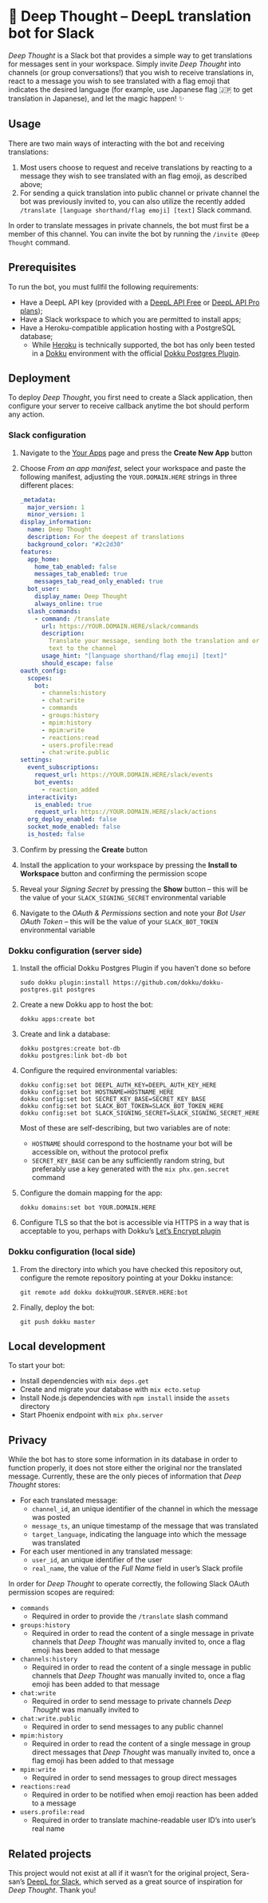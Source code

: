 # 🤔 Deep Thought – DeepL translation bot for Slack

_Deep Thought_ is a Slack bot that provides a simple way to get translations for messages sent in your workspace. Simply invite _Deep Thought_ into channels (or group conversations!) that you wish to receive translations in, react to a message you wish to see translated with a flag emoji that indicates the desired language (for example, use Japanese flag 🇯🇵 to get translation in Japanese), and let the magic happen! ✨

## Usage

There are two main ways of interacting with the bot and receiving translations:

1. Most users choose to request and receive translations by reacting to a message they wish to see translated with an flag emoji, as described above;
2. For sending a quick translation into public channel or private channel the bot was previously invited to, you can also utilize the recently added `/translate [language shorthand/flag emoji] [text]` Slack command.

In order to translate messages in private channels, the bot must first be a member of this channel. You can invite the bot by running the `/invite @Deep Thought` command.

## Prerequisites

To run the bot, you must fullfil the following requirements:

- Have a DeepL API key (provided with a [DeepL API Free](https://www.deepl.com/pro#developer) or [DeepL API Pro plans](https://www.deepl.com/pro#developer));
- Have a Slack workspace to which you are permitted to install apps;
- Have a Heroku-compatible application hosting with a PostgreSQL database;
  - While [Heroku](https://www.heroku.com) is technically supported, the bot has only been tested in a [Dokku](https://dokku.com/) environment with the official [Dokku Postgres Plugin](https://github.com/dokku/dokku-postgres).

## Deployment

To deploy _Deep Thought_, you first need to create a Slack application, then configure your server to receive callback anytime the bot should perform any action.

### Slack configuration

1. Navigate to the [Your Apps](https://api.slack.com/apps) page and press the **Create New App** button
2. Choose _From an app manifest_, select your workspace and paste the following manifest, adjusting the `YOUR.DOMAIN.HERE` strings in three different places:

   ```yaml
   _metadata:
     major_version: 1
     minor_version: 1
   display_information:
     name: Deep Thought
     description: For the deepest of translations
     background_color: "#2c2d30"
   features:
     app_home:
       home_tab_enabled: false
       messages_tab_enabled: true
       messages_tab_read_only_enabled: true
     bot_user:
       display_name: Deep Thought
       always_online: true
     slash_commands:
       - command: /translate
         url: https://YOUR.DOMAIN.HERE/slack/commands
         description:
           Translate your message, sending both the translation and original
           text to the channel
         usage_hint: "[language shorthand/flag emoji] [text]"
         should_escape: false
   oauth_config:
     scopes:
       bot:
         - channels:history
         - chat:write
         - commands
         - groups:history
         - mpim:history
         - mpim:write
         - reactions:read
         - users.profile:read
         - chat:write.public
   settings:
     event_subscriptions:
       request_url: https://YOUR.DOMAIN.HERE/slack/events
       bot_events:
         - reaction_added
     interactivity:
       is_enabled: true
       request_url: https://YOUR.DOMAIN.HERE/slack/actions
     org_deploy_enabled: false
     socket_mode_enabled: false
     is_hosted: false
   ```

3. Confirm by pressing the **Create** button
4. Install the application to your workspace by pressing the **Install to Workspace** button and confirming the permission scope
5. Reveal your _Signing Secret_ by pressing the **Show** button – this will be the value of your `SLACK_SIGNING_SECRET` environmental variable
6. Navigate to the _OAuth & Permissions_ section and note your _Bot User OAuth Token_ – this will be the value of your `SLACK_BOT_TOKEN` environmental variable

### Dokku configuration (server side)

1. Install the official Dokku Postgres Plugin if you haven’t done so before

   ```shell
   sudo dokku plugin:install https://github.com/dokku/dokku-postgres.git postgres
   ```

2. Create a new Dokku app to host the bot:

   ```shell
   dokku apps:create bot
   ```

3. Create and link a database:

   ```shell
   dokku postgres:create bot-db
   dokku postgres:link bot-db bot
   ```

4. Configure the required environmental variables:

   ```shell
   dokku config:set bot DEEPL_AUTH_KEY=DEEPL_AUTH_KEY_HERE
   dokku config:set bot HOSTNAME=HOSTNAME_HERE
   dokku config:set bot SECRET_KEY_BASE=SECRET_KEY_BASE
   dokku config:set bot SLACK_BOT_TOKEN=SLACK_BOT_TOKEN_HERE
   dokku config:set bot SLACK_SIGNING_SECRET=SLACK_SIGNING_SECRET_HERE
   ```

   Most of these are self-describing, but two variables are of note:

   - `HOSTNAME` should correspond to the hostname your bot will be accessible on, without the protocol prefix
   - `SECRET_KEY_BASE` can be any sufficiently random string, but preferably use a key generated with the `mix phx.gen.secret` command

5. Configure the domain mapping for the app:

   ```shell
   dokku domains:set bot YOUR.DOMAIN.HERE
   ```

6. Configure TLS so that the bot is accessible via HTTPS in a way that is acceptable to you, perhaps with Dokku’s [Let’s Encrypt plugin](https://github.com/dokku/dokku-letsencrypt)

### Dokku configuration (local side)

1. From the directory into which you have checked this repository out, configure the remote repository pointing at your Dokku instance:

   ```shell
   git remote add dokku dokku@YOUR.SERVER.HERE:bot
   ```

2. Finally, deploy the bot:

   ```shell
   git push dokku master
   ```

## Local development

To start your bot:

- Install dependencies with `mix deps.get`
- Create and migrate your database with `mix ecto.setup`
- Install Node.js dependencies with `npm install` inside the `assets` directory
- Start Phoenix endpoint with `mix phx.server`

## Privacy

While the bot has to store some information in its database in order to function properly, it does not store either the original nor the translated message. Currently, these are the only pieces of information that _Deep Thought_ stores:

- For each translated message:
  - `channel_id`, an unique identifier of the channel in which the message was posted
  - `message_ts`, an unique timestamp of the message that was translated
  - `target_language`, indicating the language into which the message was translated
- For each user mentioned in any translated message:
  - `user_id`, an unique identifier of the user
  - `real_name`, the value of the _Full Name_ field in user’s Slack profile

In order for _Deep Thought_ to operate correctly, the following Slack OAuth permission scopes are required:

- `commands`
  - Required in order to provide the `/translate` slash command
- `groups:history`
  - Required in order to read the content of a single message in private channels that _Deep Thought_ was manually invited to, once a flag emoji has been added to that message
- `channels:history`
  - Required in order to read the content of a single message in public channels that _Deep Thought_ was manually invited to, once a flag emoji has been added to that message
- `chat:write`
  - Required in order to send message to private channels _Deep Thought_ was manually invited to
- `chat:write.public`
  - Required in order to send messages to any public channel
- `mpim:history`
  - Required in order to read the content of a single message in group direct messages that _Deep Thought_ was manually invited to, once a flag emoji has been added to that message
- `mpim:write`
  - Required in order to send messages to group direct messages
- `reactions:read`
  - Required in order to be notified when emoji reaction has been added to a message
- `users.profile:read`
  - Required in order to translate machine-readable user ID’s into user’s real name

## Related projects

This project would not exist at all if it wasn’t for the original project, Sera-san’s [DeepL for Slack](https://github.com/seratch/deepl-for-slack), which served as a great source of inspiration for _Deep Thought_. Thank you!
